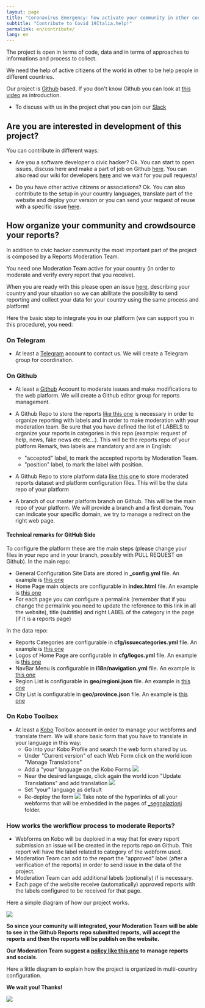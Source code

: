 ```yaml
---
layout: page
title: "Coronavirus Emergency: how activate your community in other countries"
subtitle: "Contribute to Covid 19Italia.help!"
permalink: en/contribute/
lang: en
---
```


The project is open in terms of code, data and in terms of approaches to informations and process to collect.

We need the help of active citizens of the world in other to be help people in different countries.

Our project is [Github](www.github.com) based. If you don't know Github you can look at [this video](https://www.youtube.com/watch?v=noZnOSpcjYY&t) as introduction.

* To discuss with us in the project chat you can join our [Slack](https://covid19peoplehelp.slack.com)

## Are you are interested in development of this project?

You can contribute in different ways:

* Are you a software developer o civic hacker? Ok. You can start to open issues, discuss here and make a part of job on Github [here](https://github.com/emergenzeHack/covid19italia/issues). You can also read our wiki for developers [here](https://www.covid19italia.help/en/wiki/) and we wait for you pull requests!

* Do you have other active citizens or associations? Ok. You can also contribute to the setup in your country languages, translate part of the website and deploy your version or you can send your request of reuse with a specific issue [here](https://github.com/emergenzeHack/covid19italia/issues).

## How organize your community and crowdsource your reports?

In addition to civic hacker community the most important part of the project is composed by a Reports Moderation Team.

You need one Moderation Team active for your country (in order to moderate and verify every report that you receive).

When you are ready with this please open an issue [here](https://github.com/emergenzehack/covid19italia/issues/new?title=%5BNewCountryCollaboration%5D), describing your country and your situation so we can abilitate the possibility to send reporting and collect your data for your country using the same process and platform!

Here the basic step to integrate you in our platform (we can support you in this procedure), you need:

### On Telegram
- At least a [Telegram](https://web.telegram.org/#/login) account to contact us. We will create a Telegram group for coordination.

### On Github
- At least a [Github](www.github.com) Account to moderate issues and make modifications to the web platform. We will create a Github editor group for reports management.

- A Github Repo to store the reports [like this one](https://github.com/emergenzeHack/covid19italia_segnalazioni/issues) is necessary in order to organize reporting with labels and in order to make moderation with your moderation team.
Be sure that you have defined the list of LABELS to organize your reports in categories in this repo (example: request of help, news, fake news etc etc...). This will be the reports repo of your platform
Remark, two labels are mandatory and are in English:
  - "accepted" label, to mark the accepted reports by Moderation Team.
  - "position" label, to mark the label with position.

- A Github Repo to store platform data [like this one](https://github.com/emergenzeHack/covid19italia_data) to store moderated reports dataset and platform configuration files. This will be the data repo of your platform

- A branch of our master platform branch on Github. This will be the main repo of your platform. We will provide a branch and a first domain. You can indicate your specific domain, we try to manage a redirect on the right web page.

#### Technical remarks for GitHub Side

To configure the platform these are the main steps (please change your files in your repo and in your branch, possibly with PULL REQUEST on Github). In the main repo:
- General Configuration Site Data are stored in **_config.yml** file. An example is [this one](https://github.com/emergenzeHack/covid19italia/blob/master/_config.yml)
- Home Page main objects are configurable in **index.html** file. An example is [this one](https://github.com/emergenzeHack/covid19italia/blob/master/index.html)
- For each page you can configure a permalink (remember that if you change the permalink you need to update the reference to this link in all the website), title (subtitle) and right LABEL of the category in the page (if it is a reports page)

In the data repo:
- Reports Categories are configurable in **cfg/issuecategories.yml** file. An example is [this one](https://github.com/emergenzeHack/covid19italia_data/blob/master/cfg/issuecategories.yml)
- Logos of Home Page are configurable in **cfg/logos.yml** file. An example is [this one](https://github.com/emergenzeHack/covid19italia_data/blob/master/cfg/logos.yml)
- NavBar Menu is configurable in **i18n/navigation.yml** file. An example is [this one](https://github.com/emergenzeHack/covid19gr_data/blob/master/i18n/navigation.yml)
- Region List is configurable in **geo/regioni.json** file. An example is [this one](https://github.com/emergenzeHack/covid19gr_data/blob/master/geo/regioni.json)
- City List is configurable in **geo/province.json** file. An example is [this one](https://github.com/emergenzeHack/covid19gr_data/blob/master/geo/province.json)

### On Kobo Toolbox
- At least a [Kobo](https://kobo.humanitarianresponse.info/) Toolbox account in order to manage your webforms and translate them. We will share basic form that you have to translate in your language in this way:
  - Go into your Kobo Profile and search the web form shared by us.
  - Under "Current version" of each Web Form click on the world icon "Manage Translations"
  - Add a "your" language on the Kobo Forms
  ![](https://forum-kobotoolbox-org.s3.dualstack.us-east-1.amazonaws.com/optimized/2X/0/0be1721da99bc245b0d1d1203a20690c30b7ae5e_2_690x281.png)
  - Near the desired language, click again the world icon "Update Translations" and add translation
  ![](https://forum-kobotoolbox-org.s3.dualstack.us-east-1.amazonaws.com/optimized/2X/2/2c41a2643b1b35ce5d96979637adbf4c1a195288_2_690x339.png)
  - Set "your" language as default
  - Re-deploy the form
  ![](https://user-images.githubusercontent.com/368961/33343306-cc3ad2b6-d452-11e7-971b-3480e6ae2257.png)
Take note of the hyperlinks of all your webforms that will be embedded in the pages of [_segnalazioni](https://github.com/emergenzeHack/covid19italia/tree/master/_segnalazioni) folder.

### How works the workflow process to moderate Reports?
- Webforms on Kobo will be deploied in a way that for every report submission an issue will be created in the reports repo on Github. This report will have the label related to category of the webform used.
- Moderation Team can add to the report the "approved" label (after a verification of the reports) in order to send issue in the data of the project.
- Moderation Team can add additional labels (optionally) if is necessary.
- Each page of the website receive (automatically) approved reports with the labels configured to be received for that page.

Here a simple diagram of how our project works.

![](https://raw.githubusercontent.com/emergenzeHack/covid19italia/master/images/process1.jpg)

**So since your comunity will integrated, your Moderation Team will be able to see in the Github Reports repo submitted reports, will accept the reports and then the reports will be publish on the website.**

**Our Moderation Team suggest a [policy like this one](../policy/) to manage reports and socials.**

Here a little diagram to explain how the project is organized in multi-country configuration.

**We wait you! Thanks!**

![](https://raw.githubusercontent.com/emergenzeHack/covid19italia/master/images/diagramma%20(1).png)